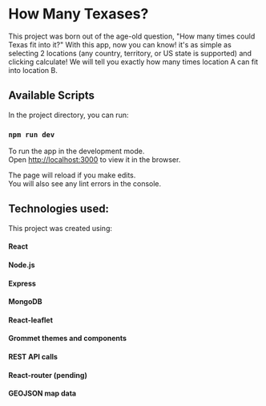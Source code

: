 # How Many Texases?

This project was born out of the age-old question, "How many times could Texas fit into it?"
With this app, now you can know! it's as simple as selecting 2 locations (any country, territory, or US state is supported) and clicking calculate! We will tell you exactly how many times location A can fit into location B.

## Available Scripts

In the project directory, you can run:

### `npm run dev`

To run the app in the development mode.\
Open [http://localhost:3000](http://localhost:3000) to view it in the browser.

The page will reload if you make edits.\
You will also see any lint errors in the console.

## Technologies used:

This project was created using:
#### React
#### Node.js
#### Express
#### MongoDB
#### React-leaflet
#### Grommet themes and components
#### REST API calls
#### React-router (pending)
#### GEOJSON map data
